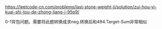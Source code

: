 https://leetcode-cn.com/problems/last-stone-weight-ii/solution/zui-hou-yi-kuai-shi-tou-de-zhong-liang-i-95p9/

0-1背包问题。需要将此题转换成求neg.转换后和494.Target-Sum非常相似
